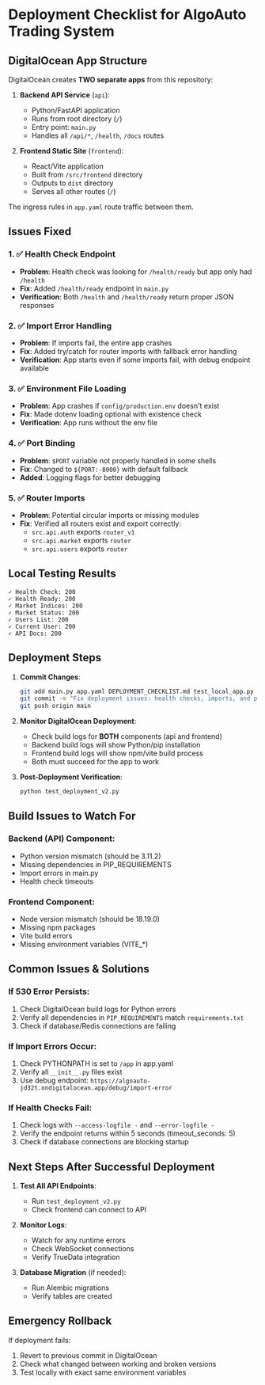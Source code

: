 # Deployment Checklist for AlgoAuto Trading System

## DigitalOcean App Structure

DigitalOcean creates **TWO separate apps** from this repository:

1. **Backend API Service** (`api`):
   - Python/FastAPI application
   - Runs from root directory (`/`)
   - Entry point: `main.py`
   - Handles all `/api/*`, `/health`, `/docs` routes

2. **Frontend Static Site** (`frontend`):
   - React/Vite application
   - Built from `/src/frontend` directory
   - Outputs to `dist` directory
   - Serves all other routes (`/`)

The ingress rules in `app.yaml` route traffic between them.

## Issues Fixed

### 1. ✅ Health Check Endpoint
- **Problem**: Health check was looking for `/health/ready` but app only had `/health`
- **Fix**: Added `/health/ready` endpoint in `main.py`
- **Verification**: Both `/health` and `/health/ready` return proper JSON responses

### 2. ✅ Import Error Handling
- **Problem**: If imports fail, the entire app crashes
- **Fix**: Added try/catch for router imports with fallback error handling
- **Verification**: App starts even if some imports fail, with debug endpoint available

### 3. ✅ Environment File Loading
- **Problem**: App crashes if `config/production.env` doesn't exist
- **Fix**: Made dotenv loading optional with existence check
- **Verification**: App runs without the env file

### 4. ✅ Port Binding
- **Problem**: `$PORT` variable not properly handled in some shells
- **Fix**: Changed to `${PORT:-8000}` with default fallback
- **Added**: Logging flags for better debugging

### 5. ✅ Router Imports
- **Problem**: Potential circular imports or missing modules
- **Fix**: Verified all routers exist and export correctly:
  - `src.api.auth` exports `router_v1`
  - `src.api.market` exports `router`
  - `src.api.users` exports `router`

## Local Testing Results

```
✓ Health Check: 200
✓ Health Ready: 200
✓ Market Indices: 200
✓ Market Status: 200
✓ Users List: 200
✓ Current User: 200
✓ API Docs: 200
```

## Deployment Steps

1. **Commit Changes**:
   ```bash
   git add main.py app.yaml DEPLOYMENT_CHECKLIST.md test_local_app.py
   git commit -m "Fix deployment issues: health checks, imports, and port binding"
   git push origin main
   ```

2. **Monitor DigitalOcean Deployment**:
   - Check build logs for **BOTH** components (api and frontend)
   - Backend build logs will show Python/pip installation
   - Frontend build logs will show npm/vite build process
   - Both must succeed for the app to work

3. **Post-Deployment Verification**:
   ```bash
   python test_deployment_v2.py
   ```

## Build Issues to Watch For

### Backend (API) Component:
- Python version mismatch (should be 3.11.2)
- Missing dependencies in PIP_REQUIREMENTS
- Import errors in main.py
- Health check timeouts

### Frontend Component:
- Node version mismatch (should be 18.19.0)
- Missing npm packages
- Vite build errors
- Missing environment variables (VITE_*)

## Common Issues & Solutions

### If 530 Error Persists:
1. Check DigitalOcean build logs for Python errors
2. Verify all dependencies in `PIP_REQUIREMENTS` match `requirements.txt`
3. Check if database/Redis connections are failing

### If Import Errors Occur:
1. Check PYTHONPATH is set to `/app` in app.yaml
2. Verify all `__init__.py` files exist
3. Use debug endpoint: `https://algoauto-jd32t.ondigitalocean.app/debug/import-error`

### If Health Checks Fail:
1. Check logs with `--access-logfile -` and `--error-logfile -`
2. Verify the endpoint returns within 5 seconds (timeout_seconds: 5)
3. Check if database connections are blocking startup

## Next Steps After Successful Deployment

1. **Test All API Endpoints**:
   - Run `test_deployment_v2.py`
   - Check frontend can connect to API

2. **Monitor Logs**:
   - Watch for any runtime errors
   - Check WebSocket connections
   - Verify TrueData integration

3. **Database Migration** (if needed):
   - Run Alembic migrations
   - Verify tables are created

## Emergency Rollback

If deployment fails:
1. Revert to previous commit in DigitalOcean
2. Check what changed between working and broken versions
3. Test locally with exact same environment variables 